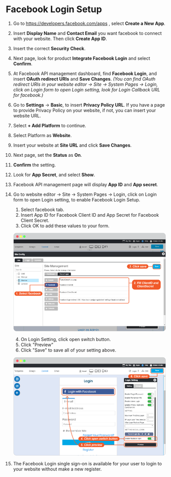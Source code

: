 # ​Facebook Login Setup

1. Go to <https://developers.facebook.com/apps> , select **Create a New App**.

2. Insert **Display Name** and **Contact Email** you want facebook to connect with your website. Then click **Create App ID**.

3. Insert the correct **Security Check**.

4. Next page, look for product **Integrate Facebook Login** and select **Confirm**.

5. At Facebook API management dashboard, find **Facebook Login**, and insert **OAuth redirect URIs** and **Save Changes**. _(You can find OAuth redirect URIs in your website editor -> Site -> System Pages -> Login, click on Login form to open Login setting, look for Login Callback URL for facebook.)_

6. Go to **Settings** -> **Basic**, to insert **Privacy Policy URL**. If you have a page to provide Privacy Policy on your website, if not, you can insert your website URL.

7. Select **+ Add Platform** to continue.

8. Select Platform as **Website**.

9. Insert your website at **Site URL** and click **Save Changes**.

10. Next page, set the **Status** as **On**.

11. **Confirm** the setting.

12. Look for **App Secret**, and select **Show**.

13. Facebook API management page will display **App ID** and **App secret**.

14. Go to website editor -> Site -> System Pages -> Login, click on Login form to open Login setting, to enable Facebook Login Setup.

    1. Select facebook tab.
    2. Insert App ID for Facebook Client ID and App Secret for Facebook Client Secret.
    3. Click OK to add these values to your form.

    ![image](images/register_and_login/img_facebook_login_01.png)

    4. On Login Setting, click open switch button.
    5. Click "Preview"
    6. Click "Save" to save all of your setting above.

    ![image](images/register_and_login/img_facebook_login_02.png)

15. The Facebook Login single sign-on is available for your user to login to your website without make a new register.
